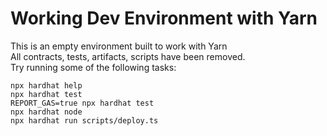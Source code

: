 # Working Dev Environment with Yarn

This is an empty environment built to work with Yarn <br>
All contracts, tests, artifacts, scripts have been removed.
<br>
Try running some of the following tasks:

```shell
npx hardhat help
npx hardhat test
REPORT_GAS=true npx hardhat test
npx hardhat node
npx hardhat run scripts/deploy.ts
```
